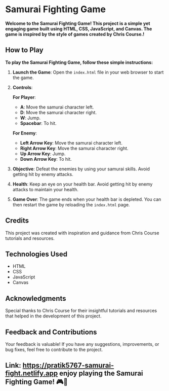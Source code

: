 # Samurai Fighting Game

**Welcome to the Samurai Fighting Game! This project is a simple yet engaging game built using HTML, CSS, JavaScript, and Canvas. The game is inspired by the style of games created by Chris Course.!**

## How to Play

**To play the Samurai Fighting Game, follow these simple instructions:**

1. **Launch the Game**: Open the `index.html` file in your web browser to start the game.

2. **Controls**:
   
    **For Player**:
   - **A**:  Move the samurai character left.
   - **D**:  Move the samurai character right.
   - **W**:  Jump.
   - **Spacebar**: To hit.
  
    **For Enemy**:
   - **Left Arrow Key**:  Move the samurai character left.
   - **Right Arrow Key**:  Move the samurai character right.
   - **Up Arrow Key**:  Jump.
   - **Down Arrow Key**:  To hit.

4. **Objective**: Defeat the enemies by using your samurai skills. Avoid getting hit by enemy attacks.

5. **Health**: Keep an eye on your health bar. Avoid getting hit by enemy attacks to maintain your health.

6. **Game Over**: The game ends when your health bar is depleted. You can then restart the game by reloading the `index.html` page.

## Credits

This project was created with inspiration and guidance from Chris Course tutorials and resources.

## Technologies Used

- HTML
- CSS
- JavaScript
- Canvas

## Acknowledgments

Special thanks to Chris Course for their insightful tutorials and resources that helped in the development of this project.

## Feedback and Contributions

Your feedback is valuable! If you have any suggestions, improvements, or bug fixes, feel free to contribute to the project.

## Link: https://pratik5767-samurai-fight.netlify.app enjoy playing the Samurai Fighting Game! 🎮👊 
